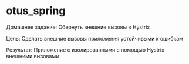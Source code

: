# otus_spring
Домашнее задание: Обернуть внешние вызовы в Hystrix

Цель: Сделать внешние вызовы приложения устойчивыми к ошибкам

Результат: Приложение с изолированными с помощью Hystrix внешними вызовами
